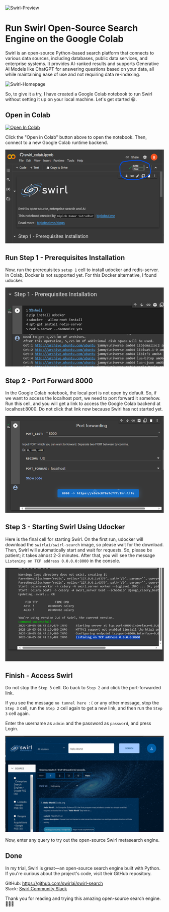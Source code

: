 ![Swirl-Preview](https://raw.githubusercontent.com/biplobsd/biplobsd.github.io/data/images/swirl/swirl-preview.gif)

# Run Swirl Open-Source Search Engine on the Google Colab

Swirl is an open-source Python-based search platform that connects to various data sources, including databases, public data services, and enterprise systems. It provides AI-ranked results and supports Generative AI Models like ChatGPT for answering questions based on your data, all while maintaining ease of use and not requiring data re-indexing.

![Swirl-Homepage](https://res.cloudinary.com/practicaldev/image/fetch/s--X-rNMgzW--/c_limit%2Cf_auto%2Cfl_progressive%2Cq_auto%2Cw_800/https://dev-to-uploads.s3.amazonaws.com/uploads/articles/x9ontxlnwqgllg71nm3t.png)

So, to give it a try, I have created a Google Colab notebook to run Swirl without setting it up on your local machine. Let's get started 😀.

## Open in Colab

<a href="https://colab.research.google.com/github/biplobsd/swirl-colab/blob/master/swirl_colab.ipynb" target="_parent\"><img src="https://colab.research.google.com/assets/colab-badge.svg" alt="Open In Colab"/></a>

Click the "Open in Colab" button above to open the notebook. Then, connect to a new Google Colab runtime backend.

![Connect-Runtime](https://raw.githubusercontent.com/biplobsd/biplobsd.github.io/data/images/swirl/connect-runtime.png)

## Run Step 1 - Prerequisites Installation

Now, run the prerequisites `setup 1` cell to install udocker and redis-server. In Colab, Docker is not supported yet. For this Docker alternative, I found udocker.

![Step-1](https://raw.githubusercontent.com/biplobsd/biplobsd.github.io/data/images/swirl/step-1.png)

## Step 2 - Port Forward 8000

In the Google Colab notebook, the local port is not open by default. So, if we want to access the localhost port, we need to port forward it somehow. Run this cell, and you will get a link to access the Google Colab backend at localhost:8000. Do not click that link now because Swirl has not started yet.

![Step-2](https://raw.githubusercontent.com/biplobsd/biplobsd.github.io/data/images/swirl/step-2.png)

## Step 3 - Starting Swirl Using Udocker

Here is the final cell for starting Swirl. On the first run, udocker will download the `swirlai/swirl-search` image, so please wait for the download. Then, Swirl will automatically start and wait for requests. So, please be patient; it takes almost 2-3 minutes. After that, you will see the message `Listening on TCP address 0.0.0.0:8000` in the console.

![Step-3](https://raw.githubusercontent.com/biplobsd/biplobsd.github.io/data/images/swirl/step-3.png)

## Finish - Access Swirl

Do not stop the `Step 3` cell. Go back to `Step 2` and click the port-forwarded link.

If you see the message `no tunnel here :(` or any other message, stop the `Step 3` cell, run the `Step 2` cell again to get a new link, and then run the `Step 3` cell again.

Enter the username as `admin` and the password as `password`, and press Login.

![Galaxy-UI](https://raw.githubusercontent.com/biplobsd/biplobsd.github.io/data/images/swirl/Final.png)

Now, enter any query to try out the open-source Swirl metasearch engine.

## Done

In my trial, Swirl is great—an open-source search engine built with Python. If you're curious about the project's code, visit their GitHub repository.

GitHub: https://github.com/swirlai/swirl-search <br>
Slack: [Swirl Community Slack](https://join.slack.com/t/swirlmetasearch/shared_invite/zt-1qk7q02eo-kpqFAbiZJGOdqgYVvR1sfw)

Thank you for reading and trying this amazing open-source search engine. 🚀🚀🚀
